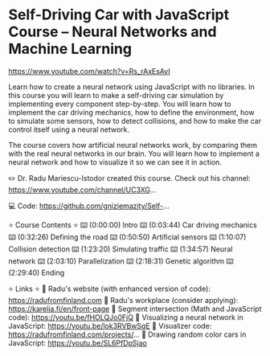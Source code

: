 # Self-Driving Car with JavaScript Course – Neural Networks and Machine Learning

https://www.youtube.com/watch?v=Rs_rAxEsAvI

Learn how to create a neural network using JavaScript with no libraries. In this course you will learn to make a self-driving car simulation by implementing every component step-by-step. You will learn how to implement the car driving mechanics, how to define the environment, how to simulate some sensors, how to detect collisions, and how to make the car control itself using a neural network.

The course covers how artificial neural networks work, by comparing them with the real neural networks in our brain. You will learn how to implement a neural network and how to visualize it so we can see it in action.

✏️ Dr. Radu Mariescu-Istodor created this course. Check out his channel: https://www.youtube.com/channel/UC3XG...

💻 Code: https://github.com/gniziemazity/Self-...

⭐️ Course Contents ⭐️
⌨️ (0:00:00) Intro
⌨️ (0:03:44) Car driving mechanics
⌨️ (0:32:26) Defining the road
⌨️ (0:50:50) Artificial sensors
⌨️ (1:10:07) Collision detection
⌨️ (1:23:20) Simulating traffic
⌨️ (1:34:57) Neural network
⌨️ (2:03:10) Parallelization
⌨️ (2:18:31) Genetic algorithm
⌨️ (2:29:40) Ending

⭐️ Links ⭐️
🔗 Radu's website (with enhanced version of code): https://radufromfinland.com
🔗 Radu's workplace (consider applying): https://karelia.fi/en/front-page
🔗 Segment intersection (Math and JavaScript code): https://youtu.be/fHOLQJo0FjQ
🔗 Visualizing a neural network in JavaScript: https://youtu.be/lok3RVBwSqE
🔗 Visualizer code: https://radufromfinland.com/projects/...
🔗 Drawing random color cars in JavaScript: https://youtu.be/SL6PfDpSjao
